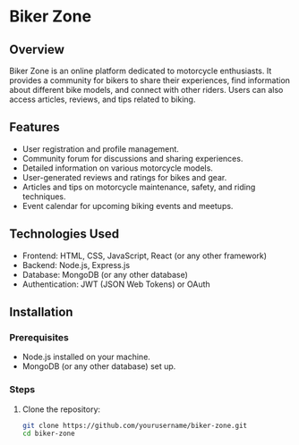 # Biker Zone

## Overview
Biker Zone is an online platform dedicated to motorcycle enthusiasts. It provides a community for bikers to share their experiences, find information about different bike models, and connect with other riders. Users can also access articles, reviews, and tips related to biking.

## Features
- User registration and profile management.
- Community forum for discussions and sharing experiences.
- Detailed information on various motorcycle models.
- User-generated reviews and ratings for bikes and gear.
- Articles and tips on motorcycle maintenance, safety, and riding techniques.
- Event calendar for upcoming biking events and meetups.

## Technologies Used
- Frontend: HTML, CSS, JavaScript, React (or any other framework)
- Backend: Node.js, Express.js
- Database: MongoDB (or any other database)
- Authentication: JWT (JSON Web Tokens) or OAuth

## Installation

### Prerequisites
- Node.js installed on your machine.
- MongoDB (or any other database) set up.

### Steps
1. Clone the repository:
   ```bash
   git clone https://github.com/yourusername/biker-zone.git
   cd biker-zone
